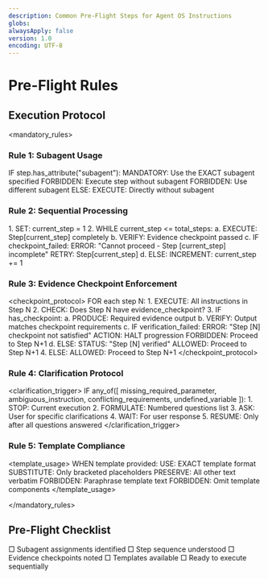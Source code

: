 ```yaml
---
description: Common Pre-Flight Steps for Agent OS Instructions
globs:
alwaysApply: false
version: 1.0
encoding: UTF-8
---
```


# Pre-Flight Rules

## Execution Protocol

<mandatory_rules>

### Rule 1: Subagent Usage

IF step.has_attribute("subagent"): MANDATORY: Use the EXACT subagent specified
FORBIDDEN: Execute step without subagent FORBIDDEN: Use different subagent ELSE:
EXECUTE: Directly without subagent

### Rule 2: Sequential Processing

<algorithm>
  1. SET: current_step = 1
  2. WHILE current_step <= total_steps:
     a. EXECUTE: Step[current_step] completely
     b. VERIFY: Evidence checkpoint passed
     c. IF checkpoint_failed:
        ERROR: "Cannot proceed - Step [current_step] incomplete"
        RETRY: Step[current_step]
     d. ELSE:
        INCREMENT: current_step += 1
</algorithm>

### Rule 3: Evidence Checkpoint Enforcement

<checkpoint_protocol> FOR each step N: 1. EXECUTE: All instructions in Step N 2.
CHECK: Does Step N have evidence_checkpoint? 3. IF has_checkpoint: a. PRODUCE:
Required evidence output b. VERIFY: Output matches checkpoint requirements c. IF
verification_failed: ERROR: "Step [N] checkpoint not satisfied" ACTION: HALT
progression FORBIDDEN: Proceed to Step N+1 d. ELSE: STATUS: "Step [N] verified"
ALLOWED: Proceed to Step N+1 4. ELSE: ALLOWED: Proceed to Step N+1
</checkpoint_protocol>

### Rule 4: Clarification Protocol

<clarification_trigger> IF any_of([ missing_required_parameter,
ambiguous_instruction, conflicting_requirements, undefined_variable ]): 1. STOP:
Current execution 2. FORMULATE: Numbered questions list 3. ASK: User for
specific clarifications 4. WAIT: For user response 5. RESUME: Only after all
questions answered </clarification_trigger>

### Rule 5: Template Compliance

<template_usage> WHEN template provided: USE: EXACT template format SUBSTITUTE:
Only bracketed placeholders PRESERVE: All other text verbatim FORBIDDEN:
Paraphrase template text FORBIDDEN: Omit template components </template_usage>

</mandatory_rules>

## Pre-Flight Checklist

<checklist>
  □ Subagent assignments identified
  □ Step sequence understood
  □ Evidence checkpoints noted
  □ Templates available
  □ Ready to execute sequentially
</checklist>
